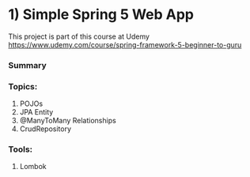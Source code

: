 # 1) Simple Spring 5 Web App

This project is part of this course at Udemy https://www.udemy.com/course/spring-framework-5-beginner-to-guru  
  
### Summary  
  
### Topics:
1) POJOs
1) JPA Entity
1) @ManyToMany Relationships
1) CrudRepository

### Tools:
1) Lombok